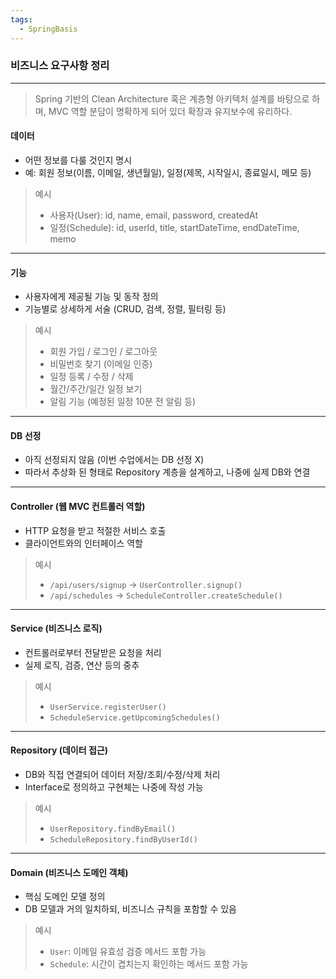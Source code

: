 ```yaml
---
tags:
  - SpringBasis
---
```


### 비즈니스 요구사항 정리

---

>Spring 기반의 Clean Architecture 혹은 계층형 아키텍처 설계를 바탕으로 하며, MVC 역할 분담이 명확하게 되어 있더 확장과 유지보수에 유리하다.

#### 데이터

- 어떤 정보를 다룰 것인지 명시
- 예: 회원 정보(이름, 이메일, 생년월일), 일정(제목, 시작일시, 종료일시, 메모 등)

> 예시
> - 사용자(User): id, name, email, password, createdAt
> - 일정(Schedule): id, userId, title, startDateTime, endDateTime, memo

---

#### 기능

- 사용자에게 제공될 기능 및 동작 정의
- 기능별로 상세하게 서술 (CRUD, 검색, 정렬, 필터링 등)

> 예시
> - 회원 가입 / 로그인 / 로그아웃
> - 비밀번호 찾기 (이메일 인증)
> - 일정 등록 / 수정 / 삭제
> - 월간/주간/일간 일정 보기
> - 알림 기능 (예정된 일정 10분 전 알림 등)

---

#### DB 선정

- 아직 선정되지 않음 (이번 수업에서는 DB 선정 X)
- 따라서 추상화 된 형태로 Repository 계층을 설계하고, 나중에 실제 DB와 연결

---

#### Controller (웹 MVC 컨트롤러 역할)

- HTTP 요청을 받고 적절한 서비스 호출
- 클라이언트와의 인터페이스 역할

> 예시
> - `/api/users/signup` → `UserController.signup()`
> - `/api/schedules` → `ScheduleController.createSchedule()`

---

#### Service (비즈니스 로직)

- 컨트롤러로부터 전달받은 요청을 처리
- 실제 로직, 검증, 연산 등의 중추

> 예시
> - `UserService.registerUser()`
> - `ScheduleService.getUpcomingSchedules()`

---

#### Repository (데이터 접근)

- DB와 직접 연결되어 데이터 저장/조회/수정/삭제 처리
- Interface로 정의하고 구현체는 나중에 작성 가능

> 예시
> - `UserRepository.findByEmail()`
> - `ScheduleRepository.findByUserId()`

---

#### Domain (비즈니스 도메인 객체)

- 핵심 도메인 모델 정의
- DB 모델과 거의 일치하되, 비즈니스 규칙을 포함할 수 있음

> 예시
> - `User`: 이메일 유효성 검증 메서드 포함 가능
> - `Schedule`: 시간이 겹치는지 확인하는 메서드 포함 가능